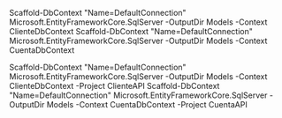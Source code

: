 Scaffold-DbContext "Name=DefaultConnection" Microsoft.EntityFrameworkCore.SqlServer -OutputDir Models -Context ClienteDbContext
Scaffold-DbContext "Name=DefaultConnection" Microsoft.EntityFrameworkCore.SqlServer -OutputDir Models -Context CuentaDbContext

Scaffold-DbContext "Name=DefaultConnection" Microsoft.EntityFrameworkCore.SqlServer -OutputDir Models -Context ClienteDbContext -Project ClienteAPI
Scaffold-DbContext "Name=DefaultConnection" Microsoft.EntityFrameworkCore.SqlServer -OutputDir Models -Context CuentaDbContext -Project CuentaAPI

